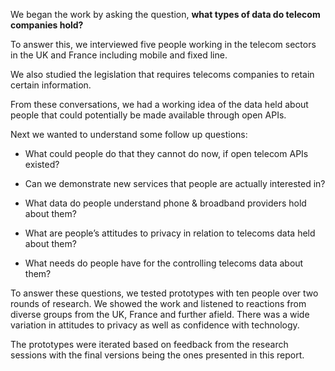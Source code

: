 We began the work by asking the question, **what types of data do telecom companies hold?**

To answer this, we interviewed five people working in the telecom sectors in the UK and France including mobile and fixed line. 

We also studied the legislation that requires telecoms companies to retain certain information.

From these conversations, we had a working idea of the data held about people that could potentially be made available through open APIs.

Next we wanted to understand some follow up questions:

* What could people do that they cannot do now, if open telecom APIs existed?

* Can we demonstrate new services that people are actually interested in?

* What data do people understand phone & broadband providers hold about them?

* What are people’s attitudes to privacy in relation to telecoms data held about them?

* What needs do people have for the controlling telecoms data about them?

To answer these questions, we tested prototypes with ten people over two rounds of research. We showed the work and listened to reactions from diverse groups from the UK, France and further afield. There was a wide variation in attitudes to privacy as well as confidence with technology.

The prototypes were iterated based on feedback from the research sessions with the final versions being the ones presented in this report.
